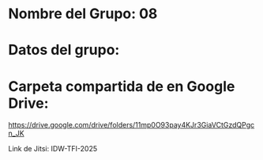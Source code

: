 # Nombre del Grupo: 08

# Datos del grupo:

# Carpeta compartida de en Google Drive:
https://drive.google.com/drive/folders/11mp0O93pay4KJr3GiaVCtGzdQPgcn_JK

Link de Jitsi: IDW-TFI-2025